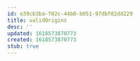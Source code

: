 ```yaml
---
id: e39cb3ba-f02c-44b0-b051-97dbf02dd229
title: validOrigins
desc: ''
updated: 1618573870773
created: 1618573870773
stub: true
---
```


